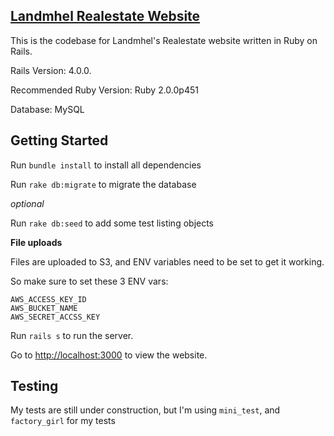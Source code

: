 ## [Landmhel Realestate Website](http://landmhel.com)

This is the codebase for Landmhel's Realestate website written in Ruby on Rails.

Rails Version: 4.0.0.

Recommended Ruby Version: Ruby 2.0.0p451

Database: MySQL


## Getting Started

Run `bundle install` to install all dependencies

Run `rake db:migrate` to migrate the database

*optional*

Run `rake db:seed` to add some test listing objects

**File uploads**

Files are uploaded to S3, and ENV variables need to be set to get it working.

So make sure to set these 3 ENV vars:

```
AWS_ACCESS_KEY_ID
AWS_BUCKET_NAME
AWS_SECRET_ACCSS_KEY
````


Run `rails s` to run the server.

Go to [http://localhost:3000](http://localhost:3000) to view the website.


## Testing

My tests are still under construction, but I'm using `mini_test`, and `factory_girl` for my tests